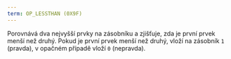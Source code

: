 ```yaml
---
term: OP_LESSTHAN (0X9F)
---
```


Porovnává dva nejvyšší prvky na zásobníku a zjišťuje, zda je první prvek menší než druhý. Pokud je první prvek menší než druhý, vloží na zásobník `1` (pravda), v opačném případě vloží `0` (nepravda).